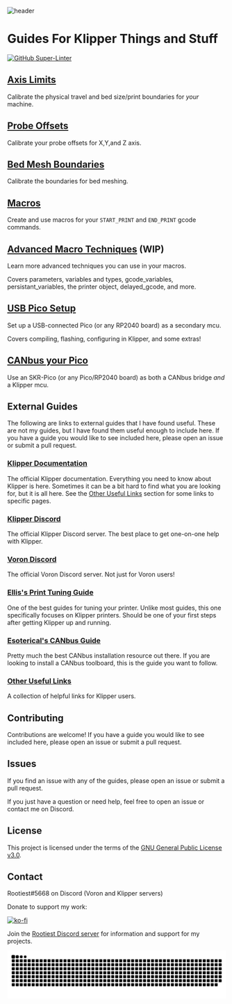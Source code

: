 <!--
 Copyright (C) 2022 Chris Laprade (chris@rootiest.com)

 This file is part of zippy_guides.

 zippy_guides is free software: you can redistribute it and/or modify
 it under the terms of the GNU General Public License as published by
 the Free Software Foundation, either version 3 of the License, or
 (at your option) any later version.

 zippy_guides is distributed in the hope that it will be useful,
 but WITHOUT ANY WARRANTY; without even the implied warranty of
 MERCHANTABILITY or FITNESS FOR A PARTICULAR PURPOSE.  See the
 GNU General Public License for more details.

 You should have received a copy of the GNU General Public License
 along with zippy_guides.  If not, see <http://www.gnu.org/licenses/>.
-->

![header](resources/pretty_header.png)

# Guides For Klipper Things and Stuff

[![GitHub Super-Linter](https://github.com/rootiest/zppy_guides/workflows/Lint%20Code%20Base/badge.svg)](https://github.com/marketplace/actions/super-linter)

## [Axis Limits](guides/axis_limits.md)

Calibrate the physical travel and bed size/print boundaries for _your_ machine.

## [Probe Offsets](guides/probe.md)

Calibrate your probe offsets for X,Y,and Z axis.

## [Bed Mesh Boundaries](guides/mesh.md)

Calibrate the boundaries for bed meshing.

## [Macros](guides/macros.md)

Create and use macros for your `START_PRINT` and `END_PRINT` gcode commands.

## [Advanced Macro Techniques](guides/variables.md) (WIP)

Learn more advanced techniques you can use in your macros.

Covers parameters, variables and types, gcode_variables, persistant_variables, the printer object, delayed_gcode, and more.

## [USB Pico Setup](guides/usb-pico.md)

Set up a USB-connected Pico (or any RP2040 board) as a secondary mcu.

Covers compiling, flashing, configuring in Klipper, and some extras!

## [CANbus your Pico](guides/pico_can.md)

Use an SKR-Pico (or any Pico/RP2040 board) as both a CANbus bridge _and_ a Klipper mcu.

## External Guides

The following are links to external guides that I have found useful. These are not my guides, but I have found them useful enough to include here. If you have a guide you would like to see included here, please open an issue or submit a pull request.

### [Klipper Documentation](https://www.klipper3d.org/)

The official Klipper documentation. Everything you need to know about Klipper is here. Sometimes it can be a bit hard to find what you are looking for, but it is all here. See the [Other Useful Links](guides/links.md) section for some links to specific pages.

### [Klipper Discord](https://discord.klipper3d.org/)

The official Klipper Discord server. The best place to get one-on-one help with Klipper.

### [Voron Discord](https://discord.com/invite/voron)

The official Voron Discord server. Not just for Voron users!

### [Ellis's Print Tuning Guide](https://ellis3dp.com/Print-Tuning-Guide/)

One of the best guides for tuning your printer. Unlike most guides, this one specifically focuses on Klipper printers. Should be one of your first steps after getting Klipper up and running.

### [Esoterical's CANbus Guide](https://github.com/Esoterical/voron_canbus)

Pretty much the best CANbus installation resource out there. If you are looking to install a CANbus toolboard, this is the guide you want to follow.

### [Other Useful Links](guides/links.md)

A collection of helpful links for Klipper users.

## Contributing

Contributions are welcome! If you have a guide you would like to see included here, please open an issue or submit a pull request.

## Issues

If you find an issue with any of the guides, please open an issue or submit a pull request.

If you just have a question or need help, feel free to open an issue or contact me on Discord.

## License

This project is licensed under the terms of the [GNU General Public License v3.0](LICENSE).

## Contact

Rootiest#5668 on Discord (Voron and Klipper servers)

Donate to support my work:

[![ko-fi](https://ko-fi.com/img/githubbutton_sm.svg)](https://ko-fi.com/rootiest)

Join the [Rootiest Discord server](https://discord.gg/AYjVSvrVF2) for information and support for my projects.

<picture>
  <source media="(prefers-color-scheme: dark)" srcset="resources/github-snake-dark.svg">
  <source media="(prefers-color-scheme: light)" srcset="resources/github-snake.svg">
  <img alt="Shows a snake consuming the squares from the rootiest contributions graph." src="resources/github-snake.svg">
</picture>
